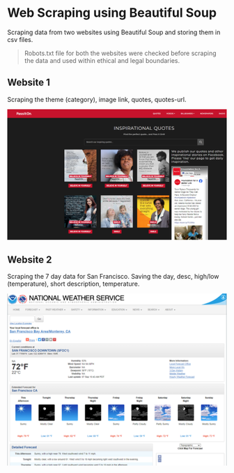 # Web Scraping using Beautiful Soup
Scraping data from two websites using Beautiful Soup and storing them in csv files. 
> Robots.txt file for both the websites were checked before scraping the data and used within ethical and legal boundaries.

## Website 1
Scraping the theme (category), image link, quotes, quotes-url.

![](images/inspirational_quotes.PNG)

## Website 2
Scraping the 7 day data for San Francisco. Saving the day, desc, high/low (temperature), short description, temperature.

![](images/weather_forecast.PNG)

